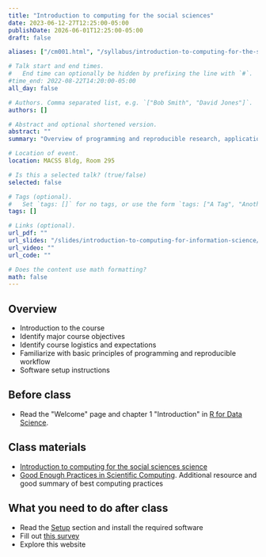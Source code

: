 ```yaml
---
title: "Introduction to computing for the social sciences"
date: 2023-06-12-27T12:25:00-05:00
publishDate: 2026-06-01T12:25:00-05:00
draft: false

aliases: ["/cm001.html", "/syllabus/introduction-to-computing-for-the-social-sciences/"]

# Talk start and end times.
#   End time can optionally be hidden by prefixing the line with `#`.
#time_end: 2022-08-22T14:20:00-05:00
all_day: false

# Authors. Comma separated list, e.g. `["Bob Smith", "David Jones"]`.
authors: []

# Abstract and optional shortened version.
abstract: ""
summary: "Overview of programming and reproducible research, applications to social sciences, and course logistics."

# Location of event.
location: MACSS Bldg, Room 295

# Is this a selected talk? (true/false)
selected: false

# Tags (optional).
#   Set `tags: []` for no tags, or use the form `tags: ["A Tag", "Another Tag"]` for one or more tags.
tags: []

# Links (optional).
url_pdf: ""
url_slides: "/slides/introduction-to-computing-for-information-science/"
url_video: ""
url_code: ""

# Does the content use math formatting?
math: false
---
```




## Overview

* Introduction to the course
* Identify major course objectives
* Identify course logistics and expectations
* Familiarize with basic principles of programming and reproducible workflow
* Software setup instructions

## Before class

* Read the "Welcome" page and chapter 1 "Introduction" in [R for Data Science](http://r4ds.had.co.nz/).

## Class materials

* [Introduction to computing for the social sciences science](/notes/intro-to-course/)
* [Good Enough Practices in Scientific Computing](http://journals.plos.org/ploscompbiol/article?id=10.1371/journal.pcbi.1005510). Additional resource and good summary of best computing practices

## What you need to do after class

* Read the [Setup](/setup/) section and install the required software
* Fill out [this survey](https://forms.gle/J8axkKpKZGxYyxYZA)
* Explore this website
